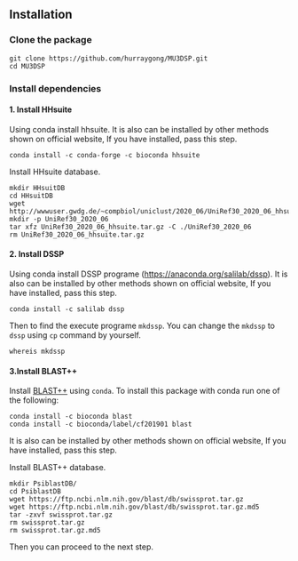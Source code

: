 ## Installation

### Clone the package

```
git clone https://github.com/hurraygong/MU3DSP.git
cd MU3DSP
```

### Install dependencies

#### 1. Install HHsuite

Using conda install hhsuite. It is also can be installed by other methods shown on official website,  If you have installed, pass this step.
```
conda install -c conda-forge -c bioconda hhsuite
```
Install HHsuite database.
```
mkdir HHsuitDB
cd HHsuitDB
wget http://wwwuser.gwdg.de/~compbiol/uniclust/2020_06/UniRef30_2020_06_hhsuite.tar.gz
mkdir -p UniRef30_2020_06
tar xfz UniRef30_2020_06_hhsuite.tar.gz -C ./UniRef30_2020_06
rm UniRef30_2020_06_hhsuite.tar.gz
```


#### 2. Install DSSP

Using conda install DSSP programe (https://anaconda.org/salilab/dssp). It is also can be installed by other methods shown on official website,  If you have installed, pass this step.
```
conda install -c salilab dssp
```
Then to find the execute programe `mkdssp`. You can change the `mkdssp`
to `dssp` using `cp` command by yourself.
```
whereis mkdssp
```
#### 3.Install BLAST++

Install [BLAST++]( (https://anaconda.org/bioconda/blast)) using `conda`. To install this package with conda run one of the following:
```
conda install -c bioconda blast
conda install -c bioconda/label/cf201901 blast
```
It is also can be installed by other methods shown on official website,  If you have installed, pass this step.

Install BLAST++ database.
```
mkdir PsiblastDB/
cd PsiblastDB
wget https://ftp.ncbi.nlm.nih.gov/blast/db/swissprot.tar.gz
wget https://ftp.ncbi.nlm.nih.gov/blast/db/swissprot.tar.gz.md5
tar -zxvf swissprot.tar.gz
rm swissprot.tar.gz
rm swissprot.tar.gz.md5
```

Then you can proceed to the next step.
